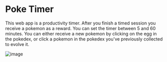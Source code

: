 # Poke Timer
This web app is a productivity timer. After you finish a timed session you receive a pokemon as a reward. You can set the timer between 5 and 60 minutes. You can either receive a new pokemon by clicking on the egg in the pokedex, or click a pokemon in the pokedex you've previously collected to evolve it.

![image](https://user-images.githubusercontent.com/41490508/45890097-5b983c80-bd7f-11e8-8ed9-a9c1d97fbdec.png)
